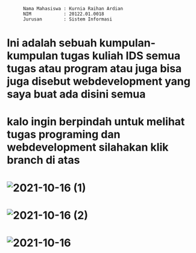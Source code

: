           Nama Mahasiswa : Kurnia Raihan Ardian
          NIM            : 20122.01.0018
          Jurusan        : Sistem Informasi


# Ini adalah sebuah kumpulan-kumpulan tugas kuliah IDS semua tugas atau program atau juga bisa juga disebut webdevelopment yang saya buat ada disini semua
#
# kalo ingin berpindah untuk melihat tugas programing dan webdevelopment silahakan klik branch di atas 


# ![2021-10-16 (1)](https://user-images.githubusercontent.com/36406297/137530160-9537d6ad-add3-465d-b7a1-0fa9a28322e5.png)


# ![2021-10-16 (2)](https://user-images.githubusercontent.com/36406297/137530165-53dac8fb-3142-431c-83a2-f76cbacd64cc.png)


# ![2021-10-16](https://user-images.githubusercontent.com/36406297/137530168-61cfbee3-79fe-41ae-975a-1f1efff6ffb2.png)
          
